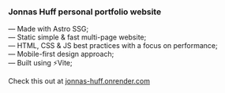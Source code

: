### Jonnas Huff personal portfolio website

— Made with Astro SSG;  
— Static simple & fast multi-page website;  
— HTML, CSS & JS best practices with a focus on performance;  
— Mobile-first design approach;  
— Built using ⚡Vite;  
  
Check this out at [jonnas-huff.onrender.com](https://jonnas-huff.onrender.com/)